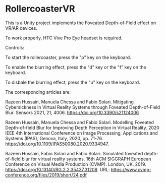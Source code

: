 # RollercoasterVR

This is a Unity project implements the Foveated Depth-of-Field effect on VR/AR devices.

To work properly, HTC Vive Pro Eye headset is required.

Controls:

To start the rollercoaster, press the "p" key on the keyboard.

To enable the blurring effect, press the "d" key or the "f" key on the keyboard.

To disbale the blurring effect, press the "u" key on the keyboard.



The corresponding articles are:

Razeen Hussain, Manuela Chessa and Fabio Solari. Mitigating Cybersickness in Virtual Reality Systems through Foveated Depth-of-Field Blur. Sensors 2021, 21, 4006. https://doi.org/10.3390/s21124006

Razeen Hussain, Manuela Chessa and Fabio Solari. Modelling Foveated Depth-of-field Blur for Improving Depth Perception in Virtual Reality. 2020 IEEE 4th International Conference on Image Processing, Applications and Systems (IPAS), Genova, Italy, 2020, pp. 71-76. https://doi.org/10.1109/IPAS50080.2020.9334947.

Razeen Hussain, Fabio Solari and Fabio Solari. Simulated foveated depth-of-field blur for virtual reality systems. 16th ACM SIGGRAPH European Conference on Visual Media Production (CVMP). London, UK. 2019. https://doi.org/10.13140/RG.2.2.35437.31208. URL: https://www.cvmp-conference.org/files/2019/short/24.pdf
